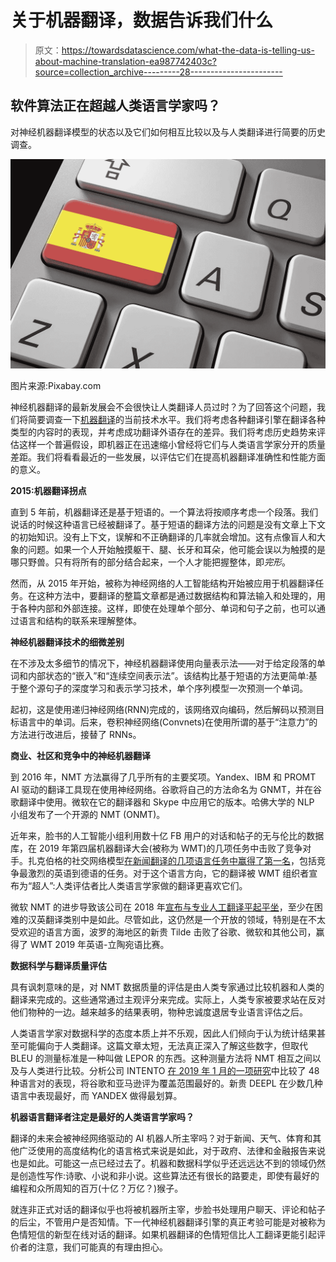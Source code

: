 # 关于机器翻译，数据告诉我们什么

> 原文：<https://towardsdatascience.com/what-the-data-is-telling-us-about-machine-translation-ea987742403c?source=collection_archive---------28----------------------->

## 软件算法正在超越人类语言学家吗？

对神经机器翻译模型的状态以及它们如何相互比较以及与人类翻译进行简要的历史调查。

![](img/9981c08630962be4b51a2d6e754cde70.png)

图片来源:Pixabay.com

神经机器翻译的最新发展会不会很快让人类翻译人员过时？为了回答这个问题，我们将简要调查一下[机器翻译](https://www.tomedes.com/business-center/post-editing-machine-translation-need-to-know)的当前技术水平。我们将考虑各种翻译引擎在翻译各种类型的内容时的表现，并考虑成功翻译外语存在的差异。我们将考虑历史趋势来评估这样一个普遍假设，即机器正在迅速缩小曾经将它们与人类语言学家分开的质量差距。我们将看看最近的一些发展，以评估它们在提高机器翻译准确性和性能方面的意义。

**2015:机器翻译拐点**

直到 5 年前，机器翻译还是基于短语的。一个算法将按顺序考虑一个段落。我们说话的时候这种语言已经被翻译了。基于短语的翻译方法的问题是没有文章上下文的初始知识。没有上下文，误解和不正确翻译的几率就会增加。这有点像盲人和大象的问题。如果一个人开始触摸躯干、腿、长牙和耳朵，他可能会误以为触摸的是哪只野兽。只有将所有的部分结合起来，一个人才能把握整体，即*完形*。

然而，从 2015 年开始，被称为神经网络的人工智能结构开始被应用于机器翻译任务。在这种方法中，要翻译的整篇文章都是通过数据结构和算法输入和处理的，用于各种内部和外部连接。这样，即使在处理单个部分、单词和句子之前，也可以通过语言和结构的联系来理解整体。

**神经机器翻译技术的细微差别**

在不涉及太多细节的情况下，神经机器翻译使用向量表示法——对于给定段落的单词和内部状态的“嵌入”和“连续空间表示法”。该结构比基于短语的方法更简单:基于整个源句子的深度学习和表示学习技术，单个序列模型一次预测一个单词。

起初，这是使用递归神经网络(RNN)完成的，该网络双向编码，然后解码以预测目标语言中的单词。后来，卷积神经网络(Convnets)在使用所谓的基于“注意力”的方法进行改进后，接替了 RNNs。

**商业、社区和竞争中的神经机器翻译**

到 2016 年，NMT 方法赢得了几乎所有的主要奖项。Yandex、IBM 和 PROMT AI 驱动的翻译工具现在使用神经网络。谷歌将自己的方法命名为 GNMT，并在谷歌翻译中使用。微软在它的翻译器和 Skype 中应用它的版本。哈佛大学的 NLP 小组发布了一个开源的 NMT (ONMT)。

近年来，脸书的人工智能小组利用数十亿 FB 用户的对话和帖子的无与伦比的数据库，在 2019 年第四届机器翻译大会(被称为 WMT)的几项任务中击败了竞争对手。扎克伯格的社交网络模型[在新闻翻译的几项语言任务中赢得了第一名](https://ai.facebook.com/blog/facebook-leads-wmt-translation-competition/)，包括竞争最激烈的英语到德语的任务。对于这个语言方向，它的翻译被 WMT 组织者宣布为“超人”:人类评估者比人类语言学家做的翻译更喜欢它们。

微软 NMT 的进步导致该公司在 2018 年[宣布与专业人工翻译平起平坐](https://www.microsoft.com/en-us/research/publication/achieving-human-parity-on-automatic-chinese-to-english-news-translation/)，至少在困难的汉英翻译类别中是如此。尽管如此，这仍然是一个开放的领域，特别是在不太受欢迎的语言方面，波罗的海地区的新贵 Tilde 击败了谷歌、微软和其他公司，赢得了 WMT 2019 年英语-立陶宛语比赛。

**数据科学与翻译质量评估**

具有讽刺意味的是，对 NMT 数据质量的评估是由人类专家通过比较机器和人类的翻译来完成的。这些通常通过主观评分来完成。实际上，人类专家被要求站在反对他们物种的一边。越来越多的结果表明，物种忠诚度退居专业语言评估之后。

人类语言学家对数据科学的态度本质上并不乐观，因此人们倾向于认为统计结果甚至可能偏向于人类翻译。这篇文章太短，无法真正深入了解这些数字，但取代 BLEU 的测量标准是一种叫做 LEPOR 的东西。这种测量方法将 NMT 相互之间以及与人类进行比较。分析公司 INTENTO [在 2019 年 1 月的一项研究](http://slideshare.net/KonstantinSavenkov/state-of-the-machine-translation-by-intento-stock-engines-jan-2019)中比较了 48 种语言对的表现，将谷歌和亚马逊评为覆盖范围最好的。新贵 DEEPL 在少数几种语言中表现最好，而 YANDEX 做得最划算。

**机器语言翻译者注定是最好的人类语言学家吗？**

翻译的未来会被神经网络驱动的 AI 机器人所主宰吗？对于新闻、天气、体育和其他广泛使用的高度结构化的语言格式来说是如此，对于政府、法律和金融报告来说也是如此。可能这一点已经过去了。机器和数据科学似乎还远远达不到的领域仍然是创造性写作:诗歌、小说和非小说。这些算法还有很长的路要走，即使有最好的编程和众所周知的百万(十亿？万亿？)猴子。

就连非正式对话的翻译似乎也将被机器所主宰，步脸书处理用户聊天、评论和帖子的后尘，不管用户是否知情。下一代神经机器翻译引擎的真正考验可能是对被称为色情短信的新型在线对话的翻译。如果机器翻译的色情短信比人工翻译更能引起评价者的注意，我们可能真的有理由担心。